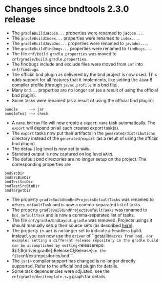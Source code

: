 # Changes since bndtools 2.3.0 release

* The ```gradleBuildJacoco...``` properties were renamed
  to ```jacoco...```.
* The ```gradleBuildIndex...``` properties were renamed
  to ```index...```.
* The ```gradleBuildJavaDoc...``` properties were renamed
  to ```javadoc...```.
* The ```gradleBuildFindbugs...``` properties were renamed
  to ```findbugs...```.
* The file ```cnf/build.gradle.properties``` was moved
  to ```cnf/gradle/build.gradle.properties```.
* The findbugs include and exclude files were moved from ```cnf```
  into ```cnf/findbugs```.
* The official bnd plugin as delivered by the bnd project is now used. This adds
  support for all features that it implements, like setting the Java 8 compiler
  profile (through ```javac.profile``` in a bnd file).
* Many ```bnd...``` properties are no longer set  (as a result of using the
  official bnd plugin).
* Some tasks were renamed (as a result of using the official bnd plugin):

```
bundle     --> jar
bundleTest --> check
```

* A ```name.bndrun``` file will now create a ```export.name```  task
  automatically. The ```export``` will depend on all such created export
  task(s).
* The ```export``` tasks now put their artifacts in
  the ```generated/distributions``` directory instead of
  the ```generated/export``` (as a result of using the official bnd plugin).
* The default log level is now set to ```WARN```.
* Standard output is now captured on log level ```WARN```.
* The default bnd directories are no longer setup on the project. The
  corresponding properties are

```
bndSrcDir
bndSrcBinDir
bndTestSrcDir
bndTestSrcBinDir
bndTargetDir
```

* The property ```gradleBuildNonBndProjectsDefaultTasks``` was renamed
  to ```others_defaultTask``` and is now a comma-separated list of tasks.
* The property ```gradleBuildBndProjectsDefaultTasks``` was renamed
  to ```bnd_defaultTask``` and is now a comma-separated list of tasks.
* The file ```cnf/gradle/bndLayout.gradle``` was removed. Projects usings it
  should manually setup their source sets
  (as described [here](#AddingJavaProjectsToTheBuild)).
* The property ```in.ant``` is no longer set to indicate a headless build.
  Instead, you can now use the ```driver``` of ``gestallt``` macros from bnd.
  For example: setting a different release repository in the gradle build can
  be accomplished by
  setting ```-releaserepo: ${if;${driver;gradle};ReleaseCI;Release}``` in the
  file ```cnf/ext/repositories.bnd```.
* The ```jsr14``` compiler support has changed is no longer directly supported.
  Refer to the official bnd plugin for details.
* Some task dependencies were adjusted, see
  the ```cnf/gradle/doc/template.svg``` graph for details.
